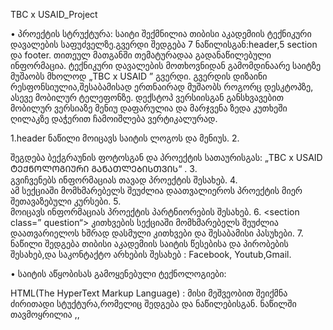 TBC x USAID_Project
   
   •	პროექტის სტრუქტურა:
საიტი შექმნილია თიბისი აკადემიის ტექნიკური დავალების საფუძველზე.გვერდი შედგება 7 ნაწილისგან:header,5 section და footer.
თითეულ მათგანში თემატურადაა გადანაწილებული ინფორმაცია. ტექნიკური დავალების მოთხოვნიდან გამომდინაარე საიტზე მუშაობს მხოლოდ „TBC x USAID ” გვერდი.
გვერდის დიზაინი რესფონსიულია,შესაბამისად  ერთნაირად მუშაობს როგორც დესკტოპზე, ასევე მობილურ ტელეფონზე.
დექსტოპ ვერსიისგან განსხვავებით მობილურ ვერსიაზე მენიუ დაფარულია და მარჯვენა ზედა კუთხეში ღილაკზე დაჭერით ჩამოიშლება ვერტიკალურად.

1.header ნაწილი მოიცავს საიტის ლოგოს და მენიუს.
2.<section class=”tec-edu”>  შეგდება ბექგრაუნის ფოტოსგან და პროექტის სათაურისგას:
 „TBC x USAID ᲢᲔᲥᲜᲝᲚᲝᲒᲘᲣᲠᲘ ᲒᲐᲜᲐᲗᲚᲔᲑᲘᲡᲗᲕᲘᲡ“ .
3.<section class=”about-program”>  გვიჩვენებს ინფორმაციას თავად პროექტის შესახებ.
4. <section class=”courses“>  ამ სექციაში მომხმარებელს შეუძლია დაათვალიეროს  პროექტის მიერ შეთავაზებული კურსები.
5. <section class=”slider“>  მოიცავს ინფორმაციას პროექტის  პარტნიორების შესახებ.
6. <section class=” question“>  კითხვების სექციაში მომხმარებელს შეუძლია დაათვარიელოს ხშრად დასმული კითხვები და შესაბამისი პასუხები.
7. <footer> ნაწილი შედგება თიბისი აკადემიის საიტის წესებისა და პირობების შესახებ,და საკონტაქტო არხების შესახებ : Facebook, Youtub,Gmail.

  •	საიტის აწყობისას გამოყენებული ტექნოლოგიები:
  
HTML(The HyperText Markup Language) :
         მისი მეშვეობით შეიქმნა ძირითადი სტუქტურა,რომელიც შედგება <head> და <body> ნაწილებისგან.<head> ნაწილში თავმოყრილია <meta>,<link>,<script> თეგები,
         ხოლო <body> ნაწილში ის თეგები,რომლის შესახებაც პროექტის სტრუქტურაში ვისაუბრე.
CSS (Cascading Style Sheets):
      მისი დახმარებით შეიქმნა საიტის ნაწილის ფორმები,ფერები,მდებარეობები.სტილის მისაცემად გამოვიყენეთ “class” და “id”  სტრუქტურა,
      ასევე margin და padding ფუნქციები დამეხმარა ელემენტების ერთმანეთთან მდებარეობის დაზუსტებაში.
Flexbox:
      CSS Flexbox  განლაგება ამარტივებს საიტის ელემენტების ერთამანეთთან მდებარების განსაზღვრას.
      მაგალითად  <section class=”courses“> სწორედ Flex  მეთოდითაა გაკეთებული.
CSS Grid:
      Grid მეთოდი Flex მსგავსად გვეხმარება საიტზე არსებული ელემენტების,ამ შემთხვევაში კი <footer> -ის ელემენტების ერთმანეთთან განლაგებაში.
JS(JavaScript):
     JS პროგრამული ენის მეშვეობით ხდება საიტის ფუნქციონალის გაწერა. პროექტში JS გამოვიყენე სამ სექციაში:<header> , <section class=”slider“> ,<section class=” question“> . 
     <header>  ნაწილში function stickyHeader()-ის მეშვეობით ჰედერის დაფიქსვა მოხდა,როდესაც სქროლი დაბლა ეშვება ჰედერი მუდმივად ჩანს საიტის სათავეში.
     <section class=”slider“>  შემთხვევში შევქმენი 2 ფუნქცია: function updateCarousel() და goToSlide(index).პირველი მათგანი უზრუნველყოფს პარტნოორი კომპანიების
     ფოტოების ცვლილებას მეორე კი დაკავშრებულია <ol> ელემენტის <a> ელემენტთან.<a> ელემენტის 
     „click” შემთხვევაში goToSlide(index) ფუნქციის ინდექსის მიხედვით იცვლეა პარტნიორი კომპანიების სურათები.
     <section class=”question“> ნაწილში შევქმენი ორი ფუნქცია drop() და closeAllDropdowns().
     ფუნქცია drop()-ის მეშვეობით <button class=”dropdown-btn” onclick=”drop()“> ელემენზე „click” შემთხვევაში  
     ჩამოიშლება <div class=” dropdown-container“> ელემენტი,რომელიც მანამდე არ ჩანს. closeAllDropdowns() ფუნქცია საშუალებას გვაძლევს ჩამოვშალოთ მხოლოდ ერთი კითხვა,
     სხვა კითხვაზე „click” ავტომატურად იკეცება წინა წითხვა და იხსნება ახალი პასუხი.


   •	ინსტრუქცია თუ როგორ უნდა გაუშვა პროექტი
ლაივ რეჟიმში გვერდის სანახავად გახსენით შემდეგი ლინკი:
https://izadoliashvili.github.io/TBC-x-USAID-_Project/

თუ გსურთ რომ საიტის კოდი ჩამოტვირთოთ თქვენს კომპიუტერში ლოკალურად ამისთვის მონიშნეთ მარჯვენა ზედა კუთხეში მწვანე ღილაკი "<code>",
სადაც მენიუდან აირჩევთ თქვენთვის სასურველ გზას,მაგალითად გსურთ ჩამოტვირთოთ ზიპ ფაილი,მონიშნეთ Download ZIP.
ჩამოტვირთვის შემდეგ აღნიშნული ფაილი უნდა გახსნათ წინასწარ ჩამოტვირთულ ედიტორში(მაგალითად: VS code).გახსნით VS code-ს  და მარცხენა ზედა კუთხეში მონიშნეთ File,
შემდეგ Open Folder  და აირჩიეთ გადმოწერილი ფოლდერი,იმისთვის რომ გახსნათ საიტი index.html ფაილზე მარჯვენა ღლაკზე დაჭერით მონიშნეთ მენიუდან Open with live Server 
და საიტი გაეშვება.

